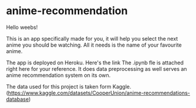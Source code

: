 # anime-recommendation

Hello weebs!

This is an app specifically made for you, it will help you select the next anime you should be watching. All it needs is the name of your favourite anime. 

The app is deployed on Heroku. Here's the link 
The .ipynb fle is attached right here for your reference. It does data preprocessing as well serves an anime recommendation system on its own. 

The data used for this project is taken form Kaggle. (https://www.kaggle.com/datasets/CooperUnion/anime-recommendations-database)
